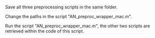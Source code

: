 Save all three preprocessing scripts in the same folder.

Change the paths in the script "AN_preproc_wrapper_mac.m".

Run the script "AN_preproc_wrapper_mac.m", the other two scripts are retrieved within the code of this script.
